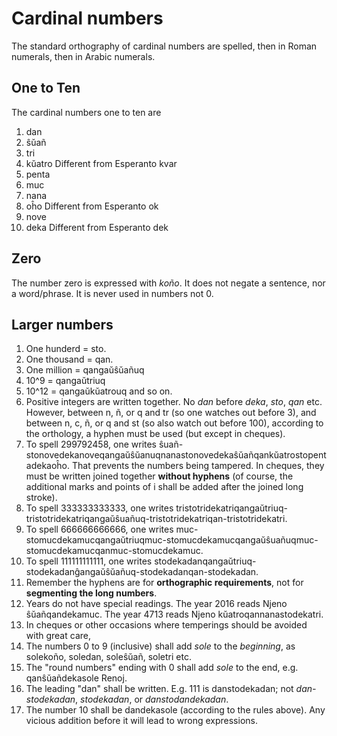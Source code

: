 Cardinal numbers
================

The standard orthography of cardinal numbers are spelled, then in Roman numerals, then in Arabic numerals. 

One to Ten
----------

The cardinal numbers one to ten are

1. dan
1. ŝŭañ
1. tri
1. kŭatro       Different from Esperanto kvar
1. penta
1. muc
1. nana
1. oĥo          Different from Esperanto ok
1. nove 
1. deka         Different from Esperanto dek

Zero
----

The number zero is expressed with _koño_. It does not negate a sentence, nor a word/phrase. It is never used in numbers not 0. 

Larger numbers
--------------

1. One hunderd = sto. 
1. One thousand = qan. 
1. One million = qangaŭŝŭañuq
1. 10^9 = qangaŭtriuq
1. 10^12 = qangaŭkŭatrouq and so on. 
1. Positive integers are written together. No _dan_ before _deka_, _sto_, _qan_ etc. However, between n, ñ, or q and tr (so one watches out before 3), and between n, c, ñ, or q and st (so also watch out before 100), according to the orthology, a hyphen must be used (but except in cheques).  
  1. To spell 299792458, one writes ŝuañ-stonovedekanoveqangaŭŝŭanuqnanastonovedekaŝŭañqankŭatrostopentadekaoĥo. 
  That prevents the numbers being tampered. In cheques, they must be written joined together **without hyphens** (of course, the additional marks and points of i shall be added after the joined long stroke). 
  1. To spell 333333333333, one writes tristotridekatriqangaŭtriuq-tristotridekatriqangaŭŝuañuq-tristotridekatriqan-tristotridekatri. 
  1. To spell 666666666666, one writes muc-stomucdekamucqangaŭtriuqmuc-stomucdekamucqangaŭŝuañuqmuc-stomucdekamucqanmuc-stomucdekamuc. 
  1. To spell 111111111111, one writes stodekadanqangaŭtriuq-stodekadanĝangaŭŝŭañuq-stodekadanqan-stodekadan. 
  1. Remember the hyphens are for **orthographic requirements**, not for **segmenting the long numbers**. 
  1. Years do not have special readings. The year 2016 reads Njeno ŝŭañqandekamuc. The year 4713 reads Njeno kŭatroqannanastodekatri.  
1. In cheques or other occasions where temperings should be avoided with great care, 
  1. The numbers 0 to 9 (inclusive) shall add _sole_ to the _beginning_, as solekoño, soledan, soleŝŭañ, soletri etc. 
  1. The "round numbers" ending with 0 shall add _sole_ to the end, e.g. qanŝŭañdekasole Renoj. 
  1. The leading "dan" shall be written. E.g. 111 is danstodekadan; not _dan-stodekadan_, _stodekadan_, or _danstodandekadan_. 
  1. The number 10 shall be dandekasole (according to the rules above). Any vicious addition before it will lead to wrong expressions. 
  
